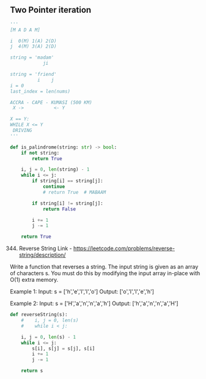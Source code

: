 ## Two Pointer iteration

```py
'''
[M A D A M]

i  0(M) 1(A) 2(D)
j  4(M) 3(A) 2(D)

string = 'madam'
            ji

string = 'friend'
          i    j
i = 0
last_index = len(nums)

ACCRA - CAPE - KUMASI (500 KM)
 X ->           <- Y

X == Y:
WHILE X <= Y
 DRIVING
'''

def is_palindrome(string: str) -> bool:
    if not string:
        return True

    i, j = 0, len(string) - 1
    while i <= j:
        if string[i] == string[j]:
            continue
            # return True  # MABAAM

        if string[i] != string[j]:
            return False

        i += 1
        j -= 1

    return True
```

344. Reverse String
     Link - https://leetcode.com/problems/reverse-string/description/

Write a function that reverses a string. The input string is given as an array of characters s.
You must do this by modifying the input array in-place with O(1) extra memory.

Example 1:
Input: s = ['h','e','l','l','o']
Output: ['o','l','l','e','h']

Example 2:
Input: s = ['H','a','n','n','a','h']
Output: ['h','a','n','n','a','H']

```py
def reverseString(s):
    #    i, j = 0, len(s)
    #    while i < j:

    i, j = 0, len(s) - 1
    while i <= j:
        s[i], s[j] = s[j], s[i]
        i += 1
        j -= 1

    return s
```
